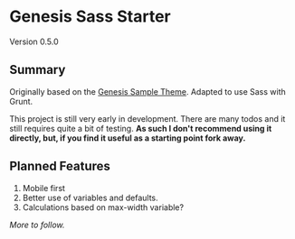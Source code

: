 # Genesis Sass Starter

Version 0.5.0

## Summary
Originally based on the [Genesis Sample Theme](https://github.com/copyblogger/genesis-sample). Adapted to use Sass with Grunt.

This project is still very early in development. There are many todos and it still requires quite a bit of testing.  **As such I don't recommend using it directly, but, if you find it useful as a starting point fork away.**

## Planned Features
1. Mobile first
2. Better use of variables and defaults.
3. Calculations based on max-width variable?

*More to follow.*
